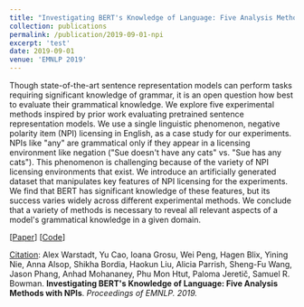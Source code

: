 ```yaml
---
title: "Investigating BERT's Knowledge of Language: Five Analysis Methods with NPIs"
collection: publications
permalink: /publication/2019-09-01-npi
excerpt: 'test'
date: 2019-09-01
venue: 'EMNLP 2019'
---
```


Though state-of-the-art sentence representation models can perform tasks requiring significant knowledge of grammar, it is an open question how best to evaluate their grammatical knowledge. We explore five experimental methods inspired by prior work evaluating pretrained sentence representation models. We use a single linguistic phenomenon, negative polarity item (NPI) licensing in English, as a case study for our experiments. NPIs like "any" are grammatical only if they appear in a licensing environment like negation ("Sue doesn't have any cats" vs. "Sue has any cats"). This phenomenon is challenging because of the variety of NPI licensing environments that exist. We introduce an artificially generated dataset that manipulates key features of NPI licensing for the experiments. We find that BERT has significant knowledge of these features, but its success varies widely across different experimental methods. We conclude that a variety of methods is necessary to reveal all relevant aspects of a model's grammatical knowledge in a given domain.

[<a href="https://arxiv.org/abs/1909.02597">Paper</a>]
[<a href="https://github.com/nyu-mll/jiant/tree/blimp-and-npi/scripts/bert_npi">Code</a>]

<u>Citation</u>: Alex Warstadt, Yu Cao, Ioana Grosu, Wei Peng, Hagen Blix, Yining Nie, Anna Alsop, Shikha Bordia, Haokun Liu, Alicia Parrish, Sheng-Fu Wang, Jason Phang, Anhad Mohananey, Phu Mon Htut, Paloma Jeretič, Samuel R. Bowman. <b> Investigating BERT's Knowledge of Language: Five Analysis Methods with NPIs</b>. <i>Proceedings of EMNLP. 2019.</i>
